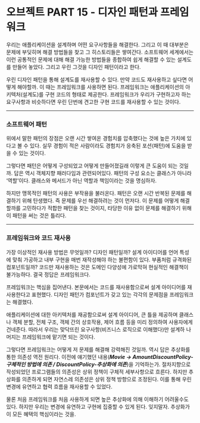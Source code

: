 # 오브젝트 PART 15 - 디자인 패턴과 프레임워크

우리는 애플리케이션을 설계하며 어떤 요구사항들을 해결한다. 그리고 이 때 대부분은 문제에 부딪히며  해결 방법들을 찾고 그 히스토리들은 쌓여간다. 소프트웨어 세계에서는 이런 공통적인 문제에 대해 해결 가능한 방법들을 종합하여 쉽게 해결할 수 있는 설계도를 만들어 놓았다. 그리고 우린 그것을 디자인 패턴이라고 한다.

우린 디자인 패턴을 통해 설계도를 재사용할 수 있다. 만약 코드도 재사용하고 싶다면 어떻게 해야할까. 이 때는 프레임워크를 사용하면 된다. 프레임워크는 애플리케이션의 아키텍처(설계도)를 구현 코드의 형태로 제공한다. 프레임워크가 우리가 구현하고자 하는 요구사항과 비슷하다면 우린 단번에 견고한 구현 코드를 재사용할 수 있는 것이다.

---

### 소프트웨어 패턴

위에서 말한 패턴의 장점은 오랜 시간 쌓여온 경험치를 압축했다는 것에 높은 가치에 있다고 볼 수 있다. 실무 경험이 적은 사람이라도 경험치가 응축된 포션(패턴)에 도움을 받을 수 있는 것이다. 

그렇다면 패턴은 어떻게 구성되었고 어떻게 만들어졌길래 이렇게 큰 도움이 되는 것일까. 답은 역시 객체지향 패러다임과 관련되어있다. 패턴의 구성 요소는 클래스가 아니라 ‘역할'이다. 클래스와 메서드가 아닌 역할과 책임이라는 것을 명심하자.

하지만 맹목적인 패턴의 사용은 부작용을 불러온다. 패턴은 오랜 시간 반복된 문제를 해결하기 위해 탄생했다. 즉 문제를 우선 해결하려는 것이 먼저다. 이 문제를 어떻게 해결할까를 고민하다가 적합한 패턴을 찾는 것이지, 타당한 이유 없이 문제를 해결하기 위해 이 패턴을 써는 것은 틀리다.

---

### 프레임워크와 코드 재사용

가장 이상적인 재사용 방법은 무엇일까? 디자인 패턴일까? 설계 아이디어를 언어 특성에 맞춰 가공하고 내부 구현을 매번 재작성해야 하는 불편함이 있다. 부품처럼 규격화된 컴포넌트일까? 코드만 재사용하는 것은 도메인 다양성에 가로막혀 현실적인 해결책이 불가능하다. 결국 정답은 프레임워크다.

프레임워크는 핵심을 집어낸다. 본문에서는 코드를 재사용함으로써 설계 아이디어를 재사용한다고 표현했다. 디자인 패턴가 컴포넌트가 갖고 있는 각각의 문제점을 프레임워크는 해결했다.

애플리케이션에 대한 아키텍처를 재공함으로써 설계 아이디어, 큰 틀을 제공하며 클래스나 객체 분할, 전체 구조, 객체 간의 상호작용, 제어 흐름 등을 미리 정의하여 사용자에게 건네준다. 따라서 우리는 맞닥뜨린 요구사항(비즈니스 로직으로 이해했다)만 설계하 나머지는 프레임워크에 맡기면 되는 것이다. 

그렇다면 프레임워크는 어떻게 저 문제를 해결해 강력해진 것일까. 역시 답은 추상화를 통한 의존성 역전 원리다. 이전에 얘기했던 내용(***Movie → AmountDiscountPolicy-구체적인 방법에 의존 / DiscountPolicy-추상화에 의존***)을 기억하는가. 절차지향으로 작성되었던 프로그램들의 의존성은 상위 정책이 구체적 세부사항으로 흐른다. 하지만 추상화를 의존하게 되면 자연스레 의존성은 상위 정책 방향으로 조정된다. 이를 통해 우린 변경에 유연하고 협력 흐름을 재사용할 수 있었다.

물론 처음 프레임워크를 처음 사용하게 되면 높은 추상화에 의해 이해하기 어려울수도 있다. 하지만 우리는 변경에 유연하고 구현에 집중할 수 있게 된다. 잊지말자. 추상화가 이 모든 혜택의 핵심이라는 것을.